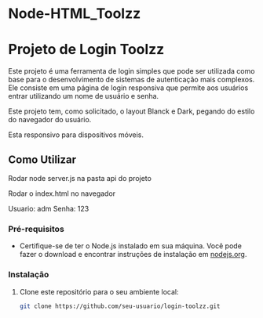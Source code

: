 ﻿# Node-HTML_Toolzz

# Projeto de Login Toolzz

Este projeto é uma ferramenta de login simples que pode ser utilizada como base para o desenvolvimento de sistemas de autenticação mais complexos. Ele consiste em uma página de login responsiva que permite aos usuários entrar utilizando um nome de usuário e senha.

Este projeto tem, como solicitado, o layout Blanck e Dark, pegando do estilo do navegador do usuário.

Esta responsivo para dispositivos móveis.

## Como Utilizar

Rodar node server.js na pasta api do projeto

Rodar o index.html no navegador

Usuario: adm
Senha: 123

### Pré-requisitos

- Certifique-se de ter o Node.js instalado em sua máquina. Você pode fazer o download e encontrar instruções de instalação em [nodejs.org](https://nodejs.org/).

### Instalação

1. Clone este repositório para o seu ambiente local:

   ```bash
   git clone https://github.com/seu-usuario/login-toolzz.git
   ```
